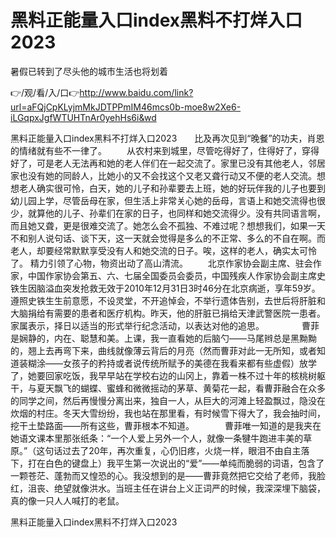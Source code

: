 # 黑料正能量入口index黑料不打烊入口2023
暑假已转到了尽头他的城市生活也将划着

👉/观/看/入/口👉http://www.baidu.com/link?url=aFQjCpKLyjmMkJDTPPmIM46mcs0b-moe8w2Xe6-iLGqpxJgfWTUHTnAr0yehHs6i&wd

黑料正能量入口index黑料不打烊入口2023　　比及再次见到“晚餐”的功夫，肖恩的情绪就有些不一律了。
　　从农村来到城里，尽管吃得好了，住得好了，穿得好了，可是老人无法再和她的老人伴们在一起交流了。家里已没有其他老人，邻居家也没有她的同龄人，比她小的又不会找这个又老又聋行动又不便的老人交流。想想老人确实很可怜，白天，她的儿子和孙辈要去上班，她的好玩伴我的儿子也要到幼儿园上学，尽管岳母在家，但生活上非常关心她的岳母，言语上和她交流得也很少，就算他的儿子、孙辈们在家的日子，也同样和她交流得少。没有共同语言啊，而且她又聋，更是很难交流了。她怎么会不孤独、不难过呢？想想我们，如果一天不和别人说句话、谈下天，这一天就会觉得是多么的不正常、多么的不自在啊。而老人，却要经常默默享受没有人和她交流的日子。唉，这样的老人，确实太可怜了。
精力引领了心物，物资出动了高山清流。
　　北京作家协会副主席、驻会作家，中国作家协会第五、六、七届全国委员会委员，中国残疾人作家协会副主席史铁生因脑溢血突发抢救无效于2010年12月31日3时46分在北京病逝，享年59岁。遵照史铁生生前意愿，不设灵堂，不开追悼会，不举行遗体告别，去世后将肝脏和大脑捐给有需要的患者和医疗机构。昨天，他的肝脏已捐给天津武警医院一患者。家属表示，择日以适当的形式举行纪念活动，以表达对他的追思。
　　　　曹菲是娴静的，内在、聪慧和美。上课，我一直看她的后脑勺——马尾辫总是黑黝黝的，翘上去再弯下来，曲线就像薄云背后的月亮（然而曹菲对此一无所知，或者知道装糊涂——女孩子的矜持或者说传统所赋予的美德在我看来都有些虚假）放学了，她要回家吃饭，我早早站在学校右边的山冈上，靠着一株不过十年的核桃树躯干，与夏天飘飞的蝴蝶、蜜蜂和微微摇动的茅草、黄菊花一起，看曹菲融合在众多的同学之间，然后再慢慢分离出来，独自一人，从巨大的河滩上轻盈飘过，隐没在炊烟的村庄。冬天大雪纷纷，我也站在那里看，有时候雪下得大了，我会抽时间，挖干土垫路面——所有这些，曹菲根本不知道。　　　　曹菲唯一知道的是我夹在她语文课本里那张纸条：“一个人爱上另外一个人，就像一条犍牛跑进丰美的草原。”（这句话过去了20年，再次重复，心仍旧疼，火烧一样，眼泪不由自主落下，打在白色的键盘上）我平生第一次说出的“爱”——单纯而脆弱的词语，包含了一颗苍茫、蓬勃而又惶恐的心。我没想到的是——曹菲竟然把它交给了老师，我脸红，沮丧、绝望就像洪水。当班主任在讲台上义正词严的时候，我深深埋下脑袋，真的像一只人人喊打的老鼠。

黑料正能量入口index黑料不打烊入口2023
